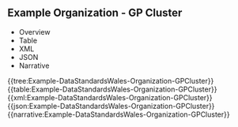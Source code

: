 <div class="warning"><span class="ClinicalWarn"></span></div>

## Example Organization - GP Cluster

<div class="tab-wrap">
  <ul class="tab-head">
    <li class="tablink" onclick="openCity(this,'tabtree')" data-target="tabtree">
      Overview
    </li>
    <li class="tablink" onclick="openCity(this,'tabtable')" data-target="tabtable">
      Table
    </li>
    <li class="tablink tab-active" onclick="openCity(this,'tabxml')" data-target="tabxml">
      XML
    </li>    
    <li class="tablink" onclick="openCity(this,'tabjson')" data-target="tabjson">
      JSON
    </li>    
    <li class="tablink" onclick="openCity(this,'tabnarrative')" data-target="tabnarrative">
      Narrative
    </li>
  </ul>
  <div class="tab-main">
    <div id="tabtree" class="tabcontent">
      {{tree:Example-DataStandardsWales-Organization-GPCluster}}
    </div>
    <div id="tabtable" class="tabcontent">
      {{table:Example-DataStandardsWales-Organization-GPCluster}}
    </div>       
    <div id="tabxml" class="tabcontent active">      
      {{xml:Example-DataStandardsWales-Organization-GPCluster}}
    </div>
    <div id="tabjson" class="tabcontent">
      {{json:Example-DataStandardsWales-Organization-GPCluster}}
    </div>       
    <div id="tabnarrative" class="tabcontent">
      {{narrative:Example-DataStandardsWales-Organization-GPCluster}}
    </div>  
  </div>
</div>